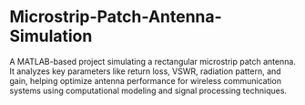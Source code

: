 # Microstrip-Patch-Antenna-Simulation
A MATLAB-based project simulating a rectangular microstrip patch antenna. It analyzes key parameters like return loss, VSWR, radiation pattern, and gain, helping optimize antenna performance for wireless communication systems using computational modeling and signal processing techniques.
